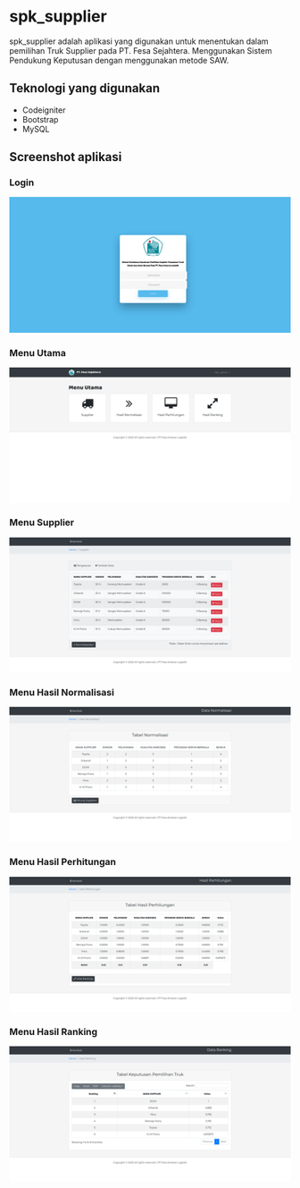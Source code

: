 # spk_supplier
spk_supplier adalah aplikasi yang digunakan untuk menentukan dalam pemilihan Truk Supplier pada PT. Fesa Sejahtera. Menggunakan Sistem Pendukung Keputusan dengan menggunakan metode SAW.

## Teknologi yang digunakan
* Codeigniter
* Bootstrap
* MySQL

## Screenshot aplikasi
### Login
![Login](https://github.com/caturbgs/spk_supplier/blob/master/ss/Screenshot_2020-08-01%20SPK%20PT%20Fesa%20Antaran%20Logistik.png)

### Menu Utama
![Dashboard](https://github.com/caturbgs/spk_supplier/blob/master/ss/Screenshot_2020-08-01%20SPK%20PT%20FESA%20Antaran%20Logistik.png)

### Menu Supplier
![Supplier](https://github.com/caturbgs/spk_supplier/blob/master/ss/Screenshot_2020-08-01%20SPK%20PT%20FESA%20Antaran%20Logistik(1).png)

### Menu Hasil Normalisasi
![Normalisasi](https://github.com/caturbgs/spk_supplier/blob/master/ss/Screenshot_2020-08-01%20SPK%20PT%20FESA%20Antaran%20Logistik(2).png)

### Menu Hasil Perhitungan
![Perhitungan](https://github.com/caturbgs/spk_supplier/blob/master/ss/Screenshot_2020-08-01%20SPK%20PT%20FESA%20Antaran%20Logistik(3).png)

### Menu Hasil Ranking
![Ranking](https://github.com/caturbgs/spk_supplier/blob/master/ss/Screenshot_2020-08-01%20SPK%20PT%20FESA%20Antaran%20Logistik(4).png)
